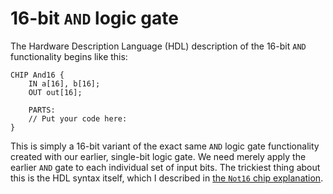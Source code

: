 # 16-bit `AND` logic gate

The Hardware Description Language (HDL) description of the 16-bit `AND` functionality begins like this:

```
CHIP And16 {
    IN a[16], b[16];
    OUT out[16];

    PARTS:
    // Put your code here:
}
```

This is simply a 16-bit variant of the exact same `AND` logic gate functionality created with our earlier, single-bit logic gate. We need merely apply the earlier `AND` gate to each individual set of input bits. The trickiest thing about this is the HDL syntax itself, which I described in [the `Not16` chip explanation](Not16.md).
